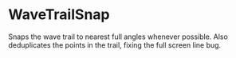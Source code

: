 # WaveTrailSnap

Snaps the wave trail to nearest full angles whenever possible. Also deduplicates the points in the trail, fixing the full screen line bug.